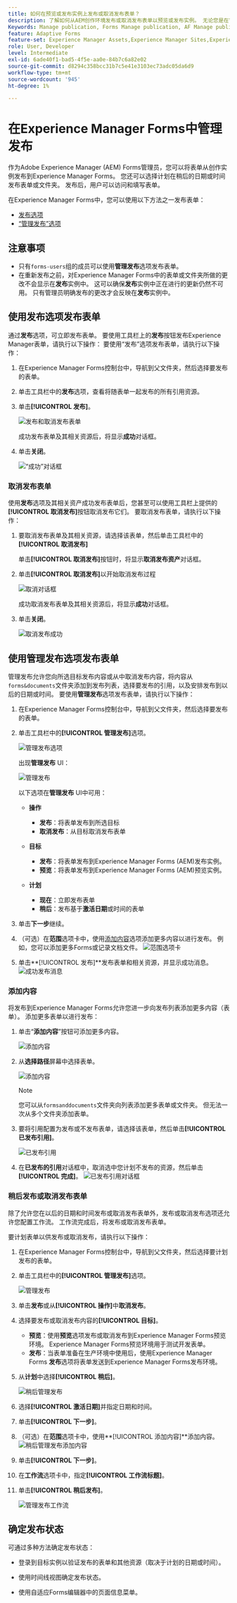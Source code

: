```yaml
---
title: 如何在预览或发布实例上发布或取消发布表单？
description: 了解如何从AEM创作环境发布或取消发布表单以预览或发布实例。 无论您是在暂存环境中测试表单，还是为最终用户实时部署表单，AEM都提供了简化的工具来高效管理此过程。
Keywords: Manage publication, Forms Manage publication, AF Manage publication, Adaptive Forms Manage publication, Cloud Manage publication
feature: Adaptive Forms
feature-set: Experience Manager Assets,Experience Manager Sites,Experience Manager, Experience Manager Forms, Experience Manager Cloud Manager
role: User, Developer
level: Intermediate
exl-id: 6ade40f1-bad5-4f5e-aa0e-84b7c6a82e02
source-git-commit: d8294c358bcc31b7c5e41e3103ec73adc05da6d9
workflow-type: tm+mt
source-wordcount: '945'
ht-degree: 1%

---
```



# 在Experience Manager Forms中&#x200B;管理发布

作为Adobe Experience Manager (AEM) Forms管理员，您可以将表单从创作实例发布到Experience Manager Forms。 您还可以选择计划在稍后的日期或时间发布表单或文件夹。 发布后，用户可以访问和填写表单。

在Experience Manager Forms中，您可以使用以下方法之一发布表单：
* [发布选项](#publish-forms-using-the-publish-option)
* [“管理发布”选项](#publish-forms-using-the-manage-publication-option)

## 注意事项

* 只有`forms-users`组的成员可以使用&#x200B;**管理发布**&#x200B;选项发布表单。
* 在重新发布之前，对Experience Manager Forms中的表单或文件夹所做的更改不会显示在&#x200B;**发布**&#x200B;实例中。 这可以确保&#x200B;**发布**&#x200B;实例中正在进行的更新仍然不可用。 只有管理员明确发布的更改才会反映在&#x200B;**发布**&#x200B;实例中。

## 使用发布选项发布表单

通过&#x200B;**发布**&#x200B;选项，可立即发布表单。 要使用工具栏上的&#x200B;**发布**&#x200B;按钮发布Experience Manager表单，请执行以下操作： 要使用“发布”选项发布表单，请执行以下操作：

1. 在Experience Manager Forms控制台中，导航到父文件夹，然后选择要发布的表单。
1. 单击工具栏中的&#x200B;**发布**&#x200B;选项，查看将随表单一起发布的所有引用资源。
1. 单击&#x200B;**[!UICONTROL 发布]**。

   ![发布和取消发布表单](/help/edge/docs/forms/assets/publish-form-option.png)

   成功发布表单及其相关资源后，将显示&#x200B;**成功**&#x200B;对话框。
1. 单击&#x200B;**关闭**。

   ![“成功”对话框](/help/forms/assets/publish-success1.png)

### 取消发布表单

使用&#x200B;**发布**&#x200B;选项及其相关资产成功发布表单后，您甚至可以使用工具栏上提供的&#x200B;**[!UICONTROL 取消发布]**&#x200B;按钮取消发布它们。 要取消发布表单，请执行以下操作：

1. 要取消发布表单及其相关资源，请选择该表单，然后单击工具栏中的&#x200B;**[!UICONTROL 取消发布]**

   单击&#x200B;**[!UICONTROL 取消发布]**&#x200B;按钮时，将显示&#x200B;**取消发布资产**&#x200B;对话框。
1. 单击&#x200B;**[!UICONTROL 取消发布]**&#x200B;以开始取消发布过程

   ![取消对话框](/help/forms/assets/unpublish-asset.png)

   成功取消发布表单及其相关资源后，将显示&#x200B;**成功**&#x200B;对话框。
1. 单击&#x200B;**关闭**。

   ![取消发布成功](/help/forms/assets/unpublishing-start.png)

## 使用管理发布选项发布表单

管理发布允许您向所选目标发布内容或从中取消发布内容，将内容从`forms&documents`文件夹添加到发布列表，选择要发布的引用，以及安排发布到以后的日期或时间。  要使用&#x200B;**管理发布**&#x200B;选项发布表单，请执行以下操作：

1. 在Experience Manager Forms控制台中，导航到父文件夹，然后选择要发布的表单。
1. 单击工具栏中的&#x200B;**[!UICONTROL 管理发布]**&#x200B;选项。

   ![管理发布选项](/help/forms/assets/manage-publication-option.png)

   出现&#x200B;**管理发布** UI：

   ![管理发布](/help/forms/assets/manage-publication.png)

   以下选项在&#x200B;**管理发布** UI中可用：

   * **操作**

      * **发布**：将表单发布到所选目标
      * **取消发布**：从目标取消发布表单

   * **目标**

      * **发布**：将表单发布到Experience Manager Forms (AEM)发布实例。
      * **预览**：将表单发布到Experience Manager Forms (AEM)预览实例。

   * **计划**

      * **现在**：立即发布表单
      * **稍后**：发布基于&#x200B;**激活日期**&#x200B;或时间的表单

1. 单击&#x200B;**下一步**&#x200B;继续。
1. （可选）在&#x200B;**范围**&#x200B;选项卡中，使用[添加内容](#add-content)选项添加更多内容以进行发布。 例如，您可以添加更多Forms或记录文档文件。
   ![范围选项卡](/help/forms/assets/scope-tab.png)
1. 单击&#x200B;**[!UICONTROL 发布]**发布表单和相关资源，并显示成功消息。
   ![成功发布消息](/help/forms/assets/publish-successful.png)

### 添加内容

将发布到Experience Manager Forms允许您进一步向发布列表添加更多内容（表单）。
添加更多表单以进行发布：

1. 单击“**添加内容**”按钮可添加更多内容。

   ![添加内容](/help/forms/assets/add-content.png)

2. 从&#x200B;**选择路径**&#x200B;屏幕中选择表单。

   ![添加内容](/help/forms/assets/add-assets.png)

   >[!NOTE]
   >
   > 您可以从`formsanddocuments`文件夹向列表添加更多表单或文件夹。 但无法一次从多个文件夹添加表单。

3. 要将引用配置为发布或不发布表单，请选择该表单，然后单击&#x200B;**[!UICONTROL 已发布引用]**。

   ![已发布引用](/help/forms/assets/published-references.png)

4. 在&#x200B;**已发布的引用**&#x200B;对话框中，取消选中您计划不发布的资源，然后单击&#x200B;**[!UICONTROL 完成]**。
   ![已发布引用对话框](/help/forms/assets/published-references-dialog.png)

<!--
### Include Folder Settings
By default, publishing a folder to Experience Manager Forms publishes all the assets, subfolders, and their references. To filter the folder for publishing:

1. Click **[Include Folder Settings]** to filter the folder.

    ![Include folder](/help/forms/assets/include-folder.png)

    The **[UICONTROL Include Folder Settings]** dialog appears. 
    
    ![Include folder dialog](/help/forms/assets/include-folder-dialog.png)
    
    The **[UICONTROL Include Folder Settings]** includes following options:

    * **[!UICONTROL Include folder contents]** checkbox. 
        * If selected, all forms and assets in the chosen folder, its subfolders (including all forms and assets within them), and references are published.
        * If not selected, only the forms and assets in the selected folder are published, while subfolder forms and assets are not.

    * **[!UICONTROL Include only immediate folder contents]** checkbox
        Selecting the **[!UICONTROL Include folder contents]** checkbox enables the **[!UICONTROL Include only immediate folder contents]** checkbox for selection.

        * If you select both options, all the forms and assets of the selected folder, subfolders (empty), and references are published. The forms and assets of the subfolders are not published.
        * -->


### 稍后发布或取消发布表单

除了允许您在以后的日期和时间发布或取消发布表单外，发布或取消发布选项还允许您配置工作流。 工作流完成后，将发布或取消发布表单。

要计划表单以供发布或取消发布，请执行以下操作：

1. 在Experience Manager Forms控制台中，导航到父文件夹，然后选择要计划发布的表单。
1. 单击工具栏中的&#x200B;**[!UICONTROL 管理发布]**&#x200B;选项。

   ![管理发布](/help/forms/assets/manage-publication.png)

1. 单击&#x200B;**发布**&#x200B;或从&#x200B;**[!UICONTROL 操作]**&#x200B;中&#x200B;**取消发布**。
1. 选择要发布或取消发布内容的&#x200B;**[!UICONTROL 目标]**。
   * **预览**：使用&#x200B;**预览**&#x200B;选项发布或取消发布到Experience Manager Forms预览环境。 Experience Manager Forms预览环境用于测试开发表单。
   * **发布**：当表单准备在生产环境中使用后，使用Experience Manager Forms **发布**&#x200B;选项将表单发送到Experience Manager Forms发布环境。

1. 从&#x200B;**计划**&#x200B;中选择&#x200B;**[!UICONTROL 稍后]**。

   ![稍后管理发布](/help/forms/assets/manage-publication-later.png)

1. 选择&#x200B;**[!UICONTROL 激活日期]**&#x200B;并指定日期和时间。
1. 单击&#x200B;**[!UICONTROL 下一步]**。
1. （可选）在&#x200B;**范围**&#x200B;选项卡中，使用&#x200B;**[!UICONTROL 添加内容]**添加内容。
   ![稍后管理发布添加内容](/help/forms/assets/publish-later-add-content.png)
1. 单击&#x200B;**[!UICONTROL 下一步]**。
1. 在&#x200B;**工作流**&#x200B;选项卡中，指定&#x200B;**[!UICONTROL 工作流标题]**。
1. 单击&#x200B;**[!UICONTROL 稍后发布]**。

   ![管理发布工作流](/help/forms/assets/manage-publication-workflows.png)

## 确定发布状态

可通过多种方法确定发布状态：

* 登录到目标实例以验证发布的表单和其他资源（取决于计划的日期或时间）。

* 使用时间线视图确定发布状态。

* 使用自适应Forms编辑器中的页面信息菜单。
